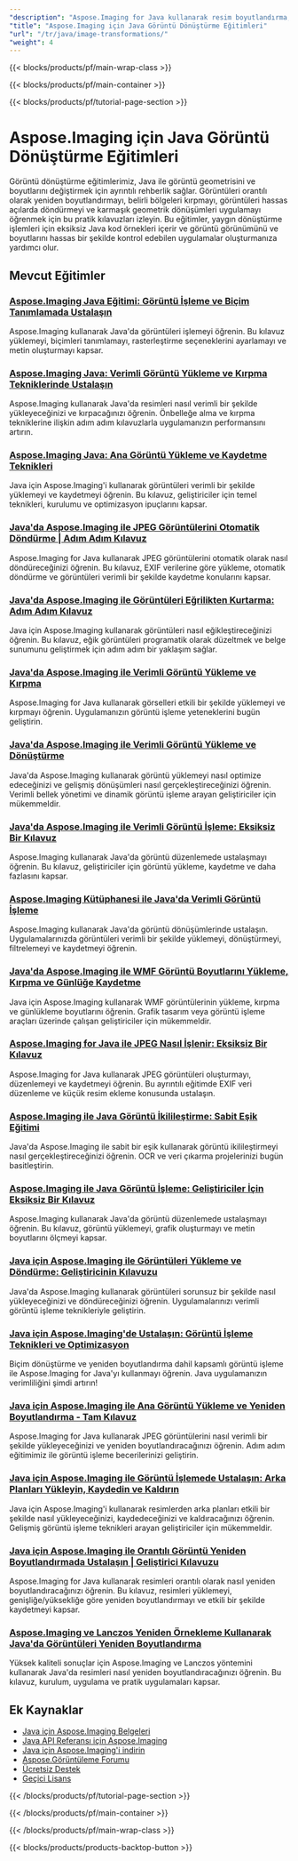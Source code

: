 ```yaml
---
"description": "Aspose.Imaging for Java kullanarak resim boyutlandırma, kırpma, döndürme ve geometrik dönüşümler için adım adım eğitimler."
"title": "Aspose.Imaging için Java Görüntü Dönüştürme Eğitimleri"
"url": "/tr/java/image-transformations/"
"weight": 4
---
```


{{< blocks/products/pf/main-wrap-class >}}

{{< blocks/products/pf/main-container >}}

{{< blocks/products/pf/tutorial-page-section >}}
# Aspose.Imaging için Java Görüntü Dönüştürme Eğitimleri

Görüntü dönüştürme eğitimlerimiz, Java ile görüntü geometrisini ve boyutlarını değiştirmek için ayrıntılı rehberlik sağlar. Görüntüleri orantılı olarak yeniden boyutlandırmayı, belirli bölgeleri kırpmayı, görüntüleri hassas açılarda döndürmeyi ve karmaşık geometrik dönüşümleri uygulamayı öğrenmek için bu pratik kılavuzları izleyin. Bu eğitimler, yaygın dönüştürme işlemleri için eksiksiz Java kod örnekleri içerir ve görüntü görünümünü ve boyutlarını hassas bir şekilde kontrol edebilen uygulamalar oluşturmanıza yardımcı olur.

## Mevcut Eğitimler

### [Aspose.Imaging Java Eğitimi: Görüntü İşleme ve Biçim Tanımlamada Ustalaşın](./mastering-aspose-imaging-java-image-processing/)
Aspose.Imaging kullanarak Java'da görüntüleri işlemeyi öğrenin. Bu kılavuz yüklemeyi, biçimleri tanımlamayı, rasterleştirme seçeneklerini ayarlamayı ve metin oluşturmayı kapsar.

### [Aspose.Imaging Java: Verimli Görüntü Yükleme ve Kırpma Tekniklerinde Ustalaşın](./aspose-imaging-java-efficient-image-load-crop/)
Aspose.Imaging kullanarak Java'da resimleri nasıl verimli bir şekilde yükleyeceğinizi ve kırpacağınızı öğrenin. Önbelleğe alma ve kırpma tekniklerine ilişkin adım adım kılavuzlarla uygulamanızın performansını artırın.

### [Aspose.Imaging Java: Ana Görüntü Yükleme ve Kaydetme Teknikleri](./aspose-imaging-java-image-processing/)
Java için Aspose.Imaging'i kullanarak görüntüleri verimli bir şekilde yüklemeyi ve kaydetmeyi öğrenin. Bu kılavuz, geliştiriciler için temel teknikleri, kurulumu ve optimizasyon ipuçlarını kapsar.

### [Java'da Aspose.Imaging ile JPEG Görüntülerini Otomatik Döndürme | Adım Adım Kılavuz](./auto-rotate-jpeg-images-aspose-imaging-java/)
Aspose.Imaging for Java kullanarak JPEG görüntülerini otomatik olarak nasıl döndüreceğinizi öğrenin. Bu kılavuz, EXIF verilerine göre yükleme, otomatik döndürme ve görüntüleri verimli bir şekilde kaydetme konularını kapsar.

### [Java'da Aspose.Imaging ile Görüntüleri Eğrilikten Kurtarma: Adım Adım Kılavuz](./deskew-images-aspose-imaging-java/)
Java için Aspose.Imaging kullanarak görüntüleri nasıl eğikleştireceğinizi öğrenin. Bu kılavuz, eğik görüntüleri programatik olarak düzeltmek ve belge sunumunu geliştirmek için adım adım bir yaklaşım sağlar.

### [Java'da Aspose.Imaging ile Verimli Görüntü Yükleme ve Kırpma](./aspose-imaging-java-load-crop-images/)
Aspose.Imaging for Java kullanarak görselleri etkili bir şekilde yüklemeyi ve kırpmayı öğrenin. Uygulamanızın görüntü işleme yeteneklerini bugün geliştirin.

### [Java'da Aspose.Imaging ile Verimli Görüntü Yükleme ve Dönüştürme](./aspose-imaging-java-image-loading-transformation/)
Java'da Aspose.Imaging kullanarak görüntü yüklemeyi nasıl optimize edeceğinizi ve gelişmiş dönüşümleri nasıl gerçekleştireceğinizi öğrenin. Verimli bellek yönetimi ve dinamik görüntü işleme arayan geliştiriciler için mükemmeldir.

### [Java'da Aspose.Imaging ile Verimli Görüntü İşleme: Eksiksiz Bir Kılavuz](./java-image-manipulation-aspose-imaging-tutorial/)
Aspose.Imaging kullanarak Java'da görüntü düzenlemede ustalaşmayı öğrenin. Bu kılavuz, geliştiriciler için görüntü yükleme, kaydetme ve daha fazlasını kapsar.

### [Aspose.Imaging Kütüphanesi ile Java'da Verimli Görüntü İşleme](./aspose-imaging-java-image-processing-guide/)
Aspose.Imaging kullanarak Java'da görüntü dönüşümlerinde ustalaşın. Uygulamalarınızda görüntüleri verimli bir şekilde yüklemeyi, dönüştürmeyi, filtrelemeyi ve kaydetmeyi öğrenin.

### [Java'da Aspose.Imaging ile WMF Görüntü Boyutlarını Yükleme, Kırpma ve Günlüğe Kaydetme](./load-crop-log-wmf-image-dimensions-aspose-imaging-java/)
Java için Aspose.Imaging kullanarak WMF görüntülerinin yükleme, kırpma ve günlükleme boyutlarını öğrenin. Grafik tasarım veya görüntü işleme araçları üzerinde çalışan geliştiriciler için mükemmeldir.

### [Aspose.Imaging for Java ile JPEG Nasıl İşlenir: Eksiksiz Bir Kılavuz](./master-jpeg-manipulation-aspose-imaging-java/)
Aspose.Imaging for Java kullanarak JPEG görüntüleri oluşturmayı, düzenlemeyi ve kaydetmeyi öğrenin. Bu ayrıntılı eğitimde EXIF veri düzenleme ve küçük resim ekleme konusunda ustalaşın.

### [Aspose.Imaging ile Java Görüntü İkilileştirme: Sabit Eşik Eğitimi](./master-image-binarization-java-aspose-imaging/)
Java'da Aspose.Imaging ile sabit bir eşik kullanarak görüntü ikilileştirmeyi nasıl gerçekleştireceğinizi öğrenin. OCR ve veri çıkarma projelerinizi bugün basitleştirin.

### [Aspose.Imaging ile Java Görüntü İşleme: Geliştiriciler İçin Eksiksiz Bir Kılavuz](./master-java-image-manipulation-aspose-imaging-guide/)
Aspose.Imaging kullanarak Java'da görüntü düzenlemede ustalaşmayı öğrenin. Bu kılavuz, görüntü yüklemeyi, grafik oluşturmayı ve metin boyutlarını ölçmeyi kapsar.

### [Java için Aspose.Imaging ile Görüntüleri Yükleme ve Döndürme: Geliştiricinin Kılavuzu](./load-rotate-images-aspose-imaging-java/)
Java'da Aspose.Imaging kullanarak görüntüleri sorunsuz bir şekilde nasıl yükleyeceğinizi ve döndüreceğinizi öğrenin. Uygulamalarınızı verimli görüntü işleme teknikleriyle geliştirin.

### [Java için Aspose.Imaging'de Ustalaşın: Görüntü İşleme Teknikleri ve Optimizasyon](./mastering-image-processing-aspose-imaging-java/)
Biçim dönüştürme ve yeniden boyutlandırma dahil kapsamlı görüntü işleme ile Aspose.Imaging for Java'yı kullanmayı öğrenin. Java uygulamanızın verimliliğini şimdi artırın!

### [Java için Aspose.Imaging ile Ana Görüntü Yükleme ve Yeniden Boyutlandırma - Tam Kılavuz](./implement-image-loading-resizing-aspose-imaging-java/)
Aspose.Imaging for Java kullanarak JPEG görüntülerini nasıl verimli bir şekilde yükleyeceğinizi ve yeniden boyutlandıracağınızı öğrenin. Adım adım eğitimimiz ile görüntü işleme becerilerinizi geliştirin.

### [Java için Aspose.Imaging ile Görüntü İşlemede Ustalaşın: Arka Planları Yükleyin, Kaydedin ve Kaldırın](./aspose-imaging-java-master-image-processing/)
Java için Aspose.Imaging'i kullanarak resimlerden arka planları etkili bir şekilde nasıl yükleyeceğinizi, kaydedeceğinizi ve kaldıracağınızı öğrenin. Gelişmiş görüntü işleme teknikleri arayan geliştiriciler için mükemmeldir.

### [Java için Aspose.Imaging ile Orantılı Görüntü Yeniden Boyutlandırmada Ustalaşın | Geliştirici Kılavuzu](./proportional-image-resizing-aspose-imaging-java/)
Aspose.Imaging for Java kullanarak resimleri orantılı olarak nasıl yeniden boyutlandıracağınızı öğrenin. Bu kılavuz, resimleri yüklemeyi, genişliğe/yüksekliğe göre yeniden boyutlandırmayı ve etkili bir şekilde kaydetmeyi kapsar.

### [Aspose.Imaging ve Lanczos Yeniden Örnekleme Kullanarak Java'da Görüntüleri Yeniden Boyutlandırma](./resize-images-java-aspose-imaging-lanczos/)
Yüksek kaliteli sonuçlar için Aspose.Imaging ve Lanczos yöntemini kullanarak Java'da resimleri nasıl yeniden boyutlandıracağınızı öğrenin. Bu kılavuz, kurulum, uygulama ve pratik uygulamaları kapsar.

## Ek Kaynaklar

- [Java için Aspose.Imaging Belgeleri](https://docs.aspose.com/imaging/java/)
- [Java API Referansı için Aspose.Imaging](https://reference.aspose.com/imaging/java/)
- [Java için Aspose.Imaging'i indirin](https://releases.aspose.com/imaging/java/)
- [Aspose.Görüntüleme Forumu](https://forum.aspose.com/c/imaging)
- [Ücretsiz Destek](https://forum.aspose.com/)
- [Geçici Lisans](https://purchase.aspose.com/temporary-license/)

{{< /blocks/products/pf/tutorial-page-section >}}

{{< /blocks/products/pf/main-container >}}

{{< /blocks/products/pf/main-wrap-class >}}

{{< blocks/products/products-backtop-button >}}
